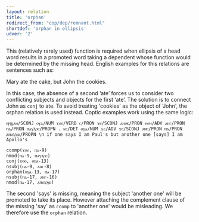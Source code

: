 ```yaml
---
layout: relation
title: 'orphan'
redirect_from: "cop/dep/remnant.html"
shortdef: 'orphan in ellipsis'
udver: '2'
---
```


This (relatively rarely used) function is required when ellipsis of a head word results in a promoted word taking a dependent whose function would be determined by the missing head. English examples for this relations are sentences such as:

Mary ate the cake, but John the cookies.

In this case, the absence of a second ‘ate’ forces us to consider two conflicting subjects and objects for the first ‘ate’. The solution is to connect John as `conj` to ate. To avoid treating 'cookies' as the object of 'John', the orphan relation is used instead. Coptic examples work using the same logic:

~~~ sdparse
ⲉⲣϣⲁⲛ/SCONJ ⲟⲩⲁ/NUM ϫⲟⲟ/VERB ⲥ/PRON ϫⲉ/SCONJ ⲁⲛⲟⲕ/PRON ⲙⲉⲛ/ADV ⲁⲛⲅ/PRON ⲡⲁ/PRON ⲡⲁⲩⲗⲟⲥ/PROPN . ⲕⲉ/DET ⲟⲩⲁ/NUM ⲇⲉ/ADV ϫⲉ/SCONJ ⲁⲛⲅ/PRON ⲡⲁ/PRON ⲁⲡⲟⲗⲗⲱ/PROPN \n if one says I am Paul's but another one [says] I am Apollo's

ccomp(ϫⲟⲟ, ⲡⲁ-9)
nmod(ⲡⲁ-9, ⲡⲁⲩⲗⲟⲥ)
conj(ϫⲟⲟ, ⲟⲩⲁ-13)
nsubj(ⲡⲁ-9, ⲁⲛⲅ-8)
orphan(ⲟⲩⲁ-13, ⲡⲁ-17)
nsubj(ⲡⲁ-17, ⲁⲛⲅ-16)
nmod(ⲡⲁ-17, ⲁⲡⲟⲗⲗⲱ)

~~~

The second 'says' is missing, meaning the subject 'another one' will be promoted to take its place. However attaching the complement clause of the missing 'say' as `ccomp` to 'another one' would be misleading. We therefore use the `orphan` relation.


<!-- Interlanguage links updated Po 11. listopadu 2024, 20:11:22 CET -->
